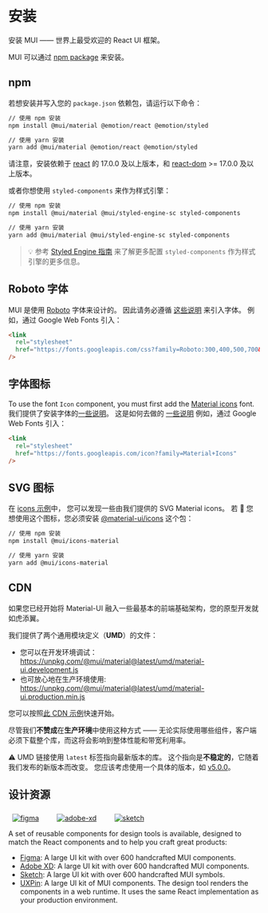 # 安装

<p class="description">安装 MUI —— 世界上最受欢迎的 React UI 框架。</p>

MUI 可以通过 [npm package](https://www.npmjs.com/package/@mui/material) 来安装。

## npm

若想安装并写入您的 `package.json` 依赖包，请运行以下命令：

```sh
// 使用 npm 安装
npm install @mui/material @emotion/react @emotion/styled

// 使用 yarn 安装
yarn add @mui/material @emotion/react @emotion/styled
```

<!-- #react-peer-version -->

请注意，安装依赖于 [react](https://www.npmjs.com/package/react) 的 17.0.0 及以上版本，和 [react-dom](https://www.npmjs.com/package/react-dom) >= 17.0.0 及以上版本。

或者你想使用 `styled-components` 来作为样式引擎：

```sh
// 使用 npm 安装
npm install @mui/material @mui/styled-engine-sc styled-components

// 使用 yarn 安装
yarn add @mui/material @mui/styled-engine-sc styled-components
```

> 💡 参考 [Styled Engine 指南](/guides/styled-engine/) 来了解更多配置 `styled-components` 作为样式引擎的更多信息。

## Roboto 字体

MUI 是使用 [Roboto](https://fonts.google.com/specimen/Roboto) 字体来设计的。 因此请务必遵循 [这些说明](/components/typography/#general) 来引入字体。 例如，通过 Google Web Fonts 引入：

```html
<link
  rel="stylesheet"
  href="https://fonts.googleapis.com/css?family=Roboto:300,400,500,700&display=swap"
/>
```

## 字体图标

To use the font `Icon` component, you must first add the [Material icons](https://fonts.google.com/icons) font. 我们提供了安装字体的[一些说明](/components/icons/#font-icons)。 这是如何去做的 [一些说明](/components/icons/#font-icons) 例如，通过 Google Web Fonts 引入：

```html
<link
  rel="stylesheet"
  href="https://fonts.googleapis.com/icon?family=Material+Icons"
/>
```

## SVG 图标

在 [icons 示例](/components/icons/)中， 您可以发现一些由我们提供的 SVG Material icons。 若  您想使用这个图标，您必须安装 [@material-ui/icons](https://www.npmjs.com/package/@material-ui/icons) 这个包：

<!-- #default-branch-switch -->

```sh
// 使用 npm 安装
npm install @mui/icons-material

// 使用 yarn 安装
yarn add @mui/icons-material
```

## CDN

如果您已经开始将 Material-UI 融入一些最基本的前端基础架构，您的原型开发就如虎添翼。

我们提供了两个通用模块定义（**UMD**）的文件：

- 您可以在开发环境调试：https://unpkg.com/@mui/material@latest/umd/material-ui.development.js
- 也可放心地在生产环境使用: https://unpkg.com/@mui/material@latest/umd/material-ui.production.min.js

您可以按照[此 CDN 示例](https://github.com/mui/material-ui/tree/master/examples/cdn)快速开始。

尽管我们**不赞成**在**生产环境**中使用这种方式 —— 无论实际使用哪些组件，客户端必须下载整个库，而这将会影响到整体性能和带宽利用率。

⚠️ UMD 链接使用 `latest` 标签指向最新版本的库。 这个指向是**不稳定的**，它随着我们发布的新版本而改变。 您应该考虑使用一个具体的版本，如 [v5.0.0](https://unpkg.com/@mui/material@5.0.0/umd/material-ui.development.js)。

## 设计资源

<a href="https://mui.com/store/items/figma-react/?utm_source=docs&utm_medium=referral&utm_campaign=installation-figma" style="margin-left: 8px; margin-top: 8px; display: inline-block;"><img src="/static/images/download-figma.svg" alt="figma" /></a>
<a href="https://mui.com/store/items/adobe-xd-react/?utm_source=docs&utm_medium=referral&utm_campaign=installation-adobe-xd" style="margin-left: 32px; margin-top: 8px; display: inline-block;"><img src="/static/images/download-adobe-xd.svg" alt="adobe-xd" /></a>
<a href="https://mui.com/store/items/sketch-react/?utm_source=docs&utm_medium=referral&utm_campaign=installation-sketch" style="margin-left: 32px; margin-top: 8px; display: inline-block;"><img src="/static/images/download-sketch.svg" alt="sketch" /></a>

A set of reusable components for design tools is available, designed to match the React components and to help you craft great products:

- [Figma](https://mui.com/store/items/figma-react/?utm_source=docs&utm_medium=referral&utm_campaign=installation-figma): A large UI kit with over 600 handcrafted MUI components.
- [Adobe XD](https://mui.com/store/items/adobe-xd-react/?utm_source=docs&utm_medium=referral&utm_campaign=installation-adobe-xd): A large UI kit with over 600 handcrafted MUI components.
- [Sketch](https://mui.com/store/items/sketch-react/?utm_source=docs&utm_medium=referral&utm_campaign=installation-sketch): A large UI kit with over 600 handcrafted MUI symbols.
- [UXPin](https://github.com/uxpin-merge/material-ui-5-merge): A large UI kit of MUI components. The design tool renders the components in a web runtime. It uses the same React implementation as your production environment.

